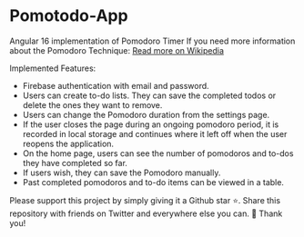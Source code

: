 # Pomotodo-App
Angular 16 implementation of Pomodoro Timer
If you need more information about the Pomodoro Technique: [Read more on Wikipedia](https://en.wikipedia.org/wiki/Pomodoro_Technique)

Implemented Features:
- Firebase authentication with email and password.
- Users can create to-do lists. They can save the completed todos or delete the ones they want to remove.
- Users can change the Pomodoro duration from the settings page.
- If the user closes the page during an ongoing pomodoro period, it is recorded in local storage and continues where it left off when the user reopens the application.
- On the home page, users can see the number of pomodoros and to-dos they have completed so far.
- If users wish, they can save the Pomodoro manually.
- Past completed pomodoros and to-do items can be viewed in a table.

Please support this project by simply giving it a Github star ⭐. Share this repository with friends on Twitter and everywhere else you can. 🙏 Thank you!
